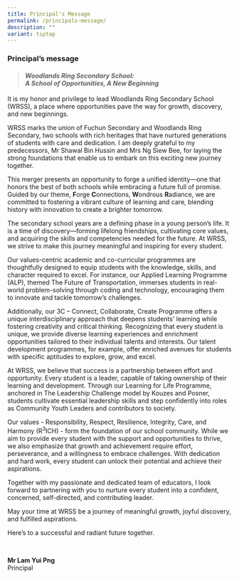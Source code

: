 ```yaml
---
title: Principal's Message
permalink: /principals-message/
description: ""
variant: tiptap
---
```

<h3><strong>Principal’s message</strong></h3>
<blockquote>
<h4><em>Woodlands Ring Secondary School: </em><br><em>A School of Opportunities, A New Beginning</em></h4>
</blockquote>
<p>It is my honor and privilege to lead Woodlands Ring Secondary School (WRSS),
a place where opportunities pave the way for growth, discovery, and new
beginnings.</p>
<p>WRSS marks the union of Fuchun Secondary and Woodlands Ring Secondary,
two schools with rich heritages that have nurtured generations of students
with care and dedication. I am deeply grateful to my predecessors, Mr Shawal
Bin Hussin and Mrs Ng Siew Bee, for laying the strong foundations that
enable us to embark on this exciting new journey together.</p>
<p>This merger presents an opportunity to forge a unified identity—one that
honors the best of both schools while embracing a future full of promise.
Guided by our theme, <strong>F</strong>orge <strong>C</strong>onnections, <strong>W</strong>ondrous <strong>R</strong>adiance,
we are committed to fostering a vibrant culture of learning and care, blending
history with innovation to create a brighter tomorrow.</p>
<p>The secondary school years are a defining phase in a young person’s life.
It is a time of discovery—forming lifelong friendships, cultivating core
values, and acquiring the skills and competencies needed for the future.
At WRSS, we strive to make this journey meaningful and inspiring for every
student.</p>
<p>Our values-centric academic and co-curricular programmes are thoughtfully
designed to equip students with the knowledge, skills, and character required
to excel. For instance, our Applied Learning Programme (ALP), themed The
Future of Transportation, immerses students in real-world problem-solving
through coding and technology, encouraging them to innovate and tackle
tomorrow’s challenges.</p>
<p>Additionally, our 3C – Connect, Collaborate, Create Programme offers a
unique interdisciplinary approach that deepens students’ learning while
fostering creativity and critical thinking. Recognizing that every student
is unique, we provide diverse learning experiences and enrichment opportunities
tailored to their individual talents and interests. Our talent development
programmes, for example, offer enriched avenues for students with specific
aptitudes to explore, grow, and excel.</p>
<p>At WRSS, we believe that success is a partnership between effort and opportunity.
Every student is a leader, capable of taking ownership of their learning
and development. Through our Learning for Life Programme, anchored in The
Leadership Challenge model by Kouzes and Posner, students cultivate essential
leadership skills and step confidently into roles as Community Youth Leaders
and contributors to society.</p>
<p>Our values - Responsibility, Respect, Resilience, Integrity, Care, and
Harmony (R<sup>3</sup>ICH) - form the foundation of our school community.
While we aim to provide every student with the support and opportunities
to thrive, we also emphasize that growth and achievement require effort,
perseverance, and a willingness to embrace challenges. With dedication
and hard work, every student can unlock their potential and achieve their
aspirations.</p>
<p>Together with my passionate and dedicated team of educators, I look forward
to partnering with you to nurture every student into a confident, concerned,
self-directed, and contributing leader.</p>
<p>May your time at WRSS be a journey of meaningful growth, joyful discovery,
and fulfilled aspirations.</p>
<p>Here’s to a successful and radiant future together.</p>
<p>&nbsp;</p>
<p><strong>Mr Lam Yui Png</strong>
<br>Principal</p>
